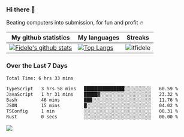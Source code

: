 ### Hi there 👋
<p>Beating computers into submission, for fun and profit 🔥</p>

|My github statistics|My languages|Streaks|
|-|-|-|
|[![Fidele's github stats](https://github-readme-stats.vercel.app/api?username=itfidele&count_private=true&show_icons=true&theme=dark&hide_title=true)](https://github.com/itfidele)|[![Top Langs](https://github-readme-stats.vercel.app/api/top-langs/?username=itfidele&show_icons=true&langs_count=8&theme=dark&layout=compact&hide_title=true)](https://github.com/itfidele)|![itfidele](https://github-readme-streak-stats.herokuapp.com/?user=itfidele&theme=dark)

### Over the Last 7 Days
<!--START_SECTION:waka-->

```txt
Total Time: 6 hrs 33 mins

TypeScript   3 hrs 58 mins   ███████████████░░░░░░░░░░   60.59 %
JavaScript   1 hr 31 mins    █████▓░░░░░░░░░░░░░░░░░░░   23.32 %
Bash         46 mins         ███░░░░░░░░░░░░░░░░░░░░░░   11.76 %
JSON         15 mins         █░░░░░░░░░░░░░░░░░░░░░░░░   04.02 %
TSConfig     1 min           ░░░░░░░░░░░░░░░░░░░░░░░░░   00.31 %
Rust         0 secs          ░░░░░░░░░░░░░░░░░░░░░░░░░   00.00 %
```

<!--END_SECTION:waka-->



![](https://komarev.com/ghpvc/?username=itfidele)
